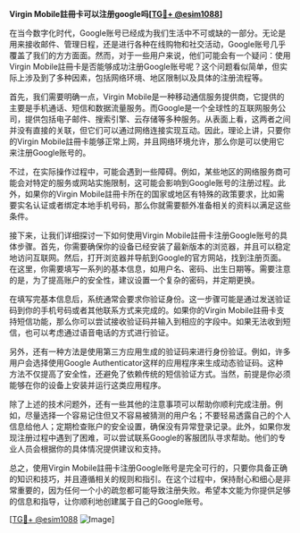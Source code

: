 **Virgin Mobile註冊卡可以注册google吗[[TG💪+ @esim1088](https://t.me/s/esim1088)]**

在当今数字化时代，Google账号已经成为我们生活中不可或缺的一部分。无论是用来接收邮件、管理日程，还是进行各种在线购物和社交活动，Google账号几乎覆盖了我们的方方面面。然而，对于一些用户来说，他们可能会有一个疑问：使用Virgin Mobile註冊卡是否能够成功注册Google账号呢？这个问题看似简单，但实际上涉及到了多种因素，包括网络环境、地区限制以及具体的注册流程等。

首先，我们需要明确一点，Virgin Mobile是一种移动通信服务提供商，它提供的主要是手机通话、短信和数据流量服务。而Google是一个全球性的互联网服务公司，提供包括电子邮件、搜索引擎、云存储等多种服务。从表面上看，这两者之间并没有直接的关联，但它们可以通过网络连接实现互动。因此，理论上讲，只要你的Virgin Mobile註冊卡能够正常上网，并且网络环境允许，那么你是可以使用它来注册Google账号的。

不过，在实际操作过程中，可能会遇到一些障碍。例如，某些地区的网络服务商可能会对特定的服务或网站实施限制，这可能会影响到Google账号的注册过程。此外，如果你的Virgin Mobile註冊卡所在的国家或地区有特殊的政策要求，比如需要实名认证或者绑定本地手机号码，那么你就需要额外准备相关的资料以满足这些条件。

接下来，让我们详细探讨一下如何使用Virgin Mobile註冊卡注册Google账号的具体步骤。首先，你需要确保你的设备已经安装了最新版本的浏览器，并且可以稳定地访问互联网。然后，打开浏览器并导航到Google的官方网站，找到注册页面。在这里，你需要填写一系列的基本信息，如用户名、密码、出生日期等。需要注意的是，为了提高账户的安全性，建议设置一个复杂的密码，并定期更换。

在填写完基本信息后，系统通常会要求你验证身份。这一步骤可能是通过发送验证码到你的手机号码或者其他联系方式来完成的。如果你的Virgin Mobile註冊卡支持短信功能，那么你可以尝试接收验证码并输入到相应的字段中。如果无法收到短信，也可以考虑通过语音电话的方式进行验证。

另外，还有一种方法是使用第三方应用生成的验证码来进行身份验证。例如，许多用户会选择使用Google Authenticator这样的应用程序来生成动态验证码。这种方法不仅提高了安全性，还避免了依赖传统的短信验证方式。当然，前提是你必须能够在你的设备上安装并运行这类应用程序。

除了上述的技术问题外，还有一些其他的注意事项可以帮助你顺利完成注册。例如，尽量选择一个容易记住但又不容易被猜测的用户名；不要轻易透露自己的个人信息给他人；定期检查账户的安全设置，确保没有异常登录记录。此外，如果你发现注册过程中遇到了困难，可以尝试联系Google的客服团队寻求帮助。他们的专业人员会根据你的具体情况提供建议和支持。

总之，使用Virgin Mobile註冊卡注册Google账号是完全可行的，只要你具备正确的知识和技巧，并且遵循相关的规则和指引。在这个过程中，保持耐心和细心是非常重要的，因为任何一个小的疏忽都可能导致注册失败。希望本文能为你提供足够的信息和指导，让你顺利地创建属于自己的Google账号。

[[TG💪+ @esim1088](https://t.me/s/esim1088) ![Image](https://i.postimg.cc/4NQfJmqS/Snipaste-2025-05-13-00-14-12.png)]
